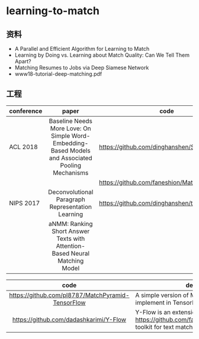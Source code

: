 # learning-to-match

## 资料
* A Parallel and Efficient Algorithm for Learning to Match
* Learning by Doing vs. Learning about Match Quality: Can We Tell Them Apart?
* Matching Resumes to Jobs via Deep Siamese Network
* www18-tutorial-deep-matching.pdf

## 工程
| conference | paper | code | 
| - | :-: | - | 
|ACL 2018|Baseline Needs More Love: On Simple Word-Embedding-Based Models and Associated Pooling Mechanisms|https://github.com/dinghanshen/SWEM|
|||https://github.com/faneshion/MatchZoo|
|NIPS 2017|Deconvolutional Paragraph Representation Learning|https://github.com/dinghanshen/textCNN_public|
|  | aNMM: Ranking Short Answer Texts with Attention-Based Neural Matching Model |  |


| code | des |
| :-: | - |
| https://github.com/pl8787/MatchPyramid-TensorFlow| A simple version of MatchPyramid implement in TensorFlow. |
| https://github.com/dadashkarimi/Y-Flow | Y-Flow is an extension for MatchZoo https://github.com/faneshion/MatchZoo toolkit for text matching. |
